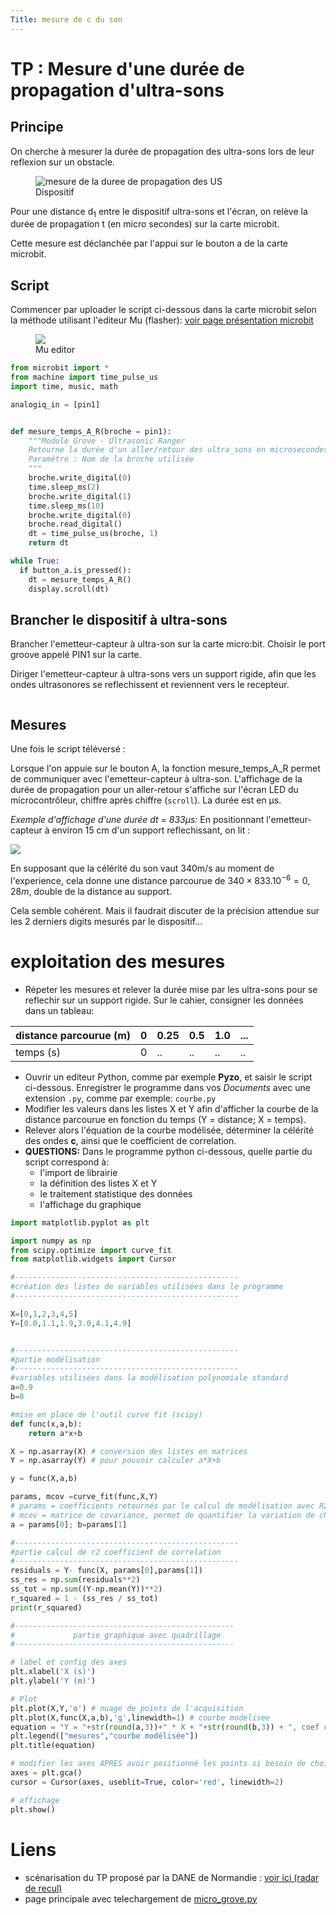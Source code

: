 ```yaml
---
Title: mesure de c du son
---
```


# TP : Mesure d'une durée de propagation d'ultra-sons
## Principe
On cherche à mesurer la durée de propagation des ultra-sons lors de leur reflexion sur un obstacle.

<figure>
    <img src="../images/E_R.png" alt="mesure de la duree de propagation des US">
    <figcaption>Dispositif</figcaption>
</figure>

Pour une distance d<sub>1</sub> entre le dispositif ultra-sons et l'écran, on relève la durée de propagation t (en micro secondes) sur la carte microbit.

Cette mesure est déclanchée par l'appui sur le bouton a de la carte microbit.

## Script
Commencer par uploader le script ci-dessous dans la carte microbit selon la méthode utilisant l'editeur Mu (flasher): [voir page présentation microbit](/docs/techno/pages/MB_init/#utiliser-l-editeur-mu)

<figure>
<img src="/docs/techno/pages/images/helloworld.png">
<figcaption>Mu editor</figcaption>
</figure>

```python
from microbit import *
from machine import time_pulse_us
import time, music, math

analogiq_in = [pin1]


def mesure_temps_A_R(broche = pin1):
    """Module Grove - Ultrasonic Ranger
    Retourne la durée d'un aller/retour des ultra_sons en microsecondes
    Paramètre : Nom de la broche utilisée
    """
    broche.write_digital(0)
    time.sleep_ms(2)
    broche.write_digital(1)
    time.sleep_ms(10)
    broche.write_digital(0)
    broche.read_digital()
    dt = time_pulse_us(broche, 1)
    return dt

while True:
  if button_a.is_pressed():
    dt = mesure_temps_A_R()
    display.scroll(dt)
``` 

## Brancher le dispositif à ultra-sons
Brancher l'emetteur-capteur à ultra-son sur la carte micro:bit. Choisir le port groove appelé PIN1 sur la carte.

Diriger l'emetteur-capteur à ultra-sons vers un support rigide, afin que les ondes ultrasonores se reflechissent et reviennent vers le recepteur.

<figure>
  <img scr="../images/mu_us2.png">
</figure>

## Mesures
Une fois le script téléversé : 

Lorsque l'on appuie sur le bouton A, la fonction mesure_temps_A_R permet de communiquer avec l'emetteur-capteur à ultra-son. L'affichage de la durée de propagation pour un aller-retour s'affiche sur l'écran LED du microcontrôleur, chiffre après chiffre (`scroll`). La durée est en &micro;s.

<em>Exemple d'affichage d'une durée dt = 833&micro;s:</em>
En positionnant l'emetteur-capteur à environ 15 cm d'un support reflechissant, on lit : 

<img src="../images/mu_833.png">

En supposant que la célérité du son vaut 340m/s au moment de l'experience, cela donne une distance parcourue de $340 \times 833.10^{-6} = 0,28m$, double de la distance au support.

Cela semble cohérent. Mais il faudrait discuter de la précision attendue sur les 2 derniers digits mesurés par le dispositif...

# exploitation des mesures
* Répeter les mesures et relever la durée mise par les ultra-sons pour se reflechir sur un support rigide. Sur le cahier, consigner les données dans un tableau:

| distance parcourue (m) | 0 | 0.25 | 0.5 | 1.0 | ... |
|--- |--- |--- |--- |--- |--- |
| temps (s) | 0 | .. | .. | .. | .. |

* Ouvrir un editeur Python, comme par exemple **Pyzo**, et saisir le script ci-dessous. Enregistrer le programme dans vos *Documents* avec une extension `.py`, comme par exemple: `courbe.py`
* Modifier les valeurs dans les listes X et Y afin d'afficher la courbe de la distance parcourue en fonction du temps (Y = distance; X = temps).
* Relever alors l'équation de la courbe modélisée, déterminer la célérité des ondes **c**, ainsi que le coefficient de correlation.
* **QUESTIONS:** Dans le programme python ci-dessous, quelle partie du script correspond à:
    * l'import de librairie
    * la définition des listes X et Y
    * le traitement statistique des données
    * l'affichage du graphique

```python
import matplotlib.pyplot as plt

import numpy as np
from scipy.optimize import curve_fit
from matplotlib.widgets import Cursor

#--------------------------------------------------
#création des listes de variables utilisées dans le programme
#--------------------------------------------------

X=[0,1,2,3,4,5]
Y=[0.0,1.1,1.9,3.0,4.1,4.9]


#--------------------------------------------------
#partie modélisation
#--------------------------------------------------
#variables utilisées dans la modélisation polynomiale standard
a=0.9
b=0

#mise en place de l'outil curve fit (scipy)
def func(x,a,b):
    return a*x+b

X = np.asarray(X) # conversion des listes en matrices 
Y = np.asarray(Y) # pour pouvoir calculer a*X+b

y = func(X,a,b)

params, mcov =curve_fit(func,X,Y)
# params = coefficients retournés par le calcul de modélisation avec R2 minimal
# mcov = matrice de covariance, permet de quantifier la variation de chaque variable par rapport à chacune des autres
a = params[0]; b=params[1]

#--------------------------------------------------
#partie calcul de r2 coefficient de correlation
#--------------------------------------------------
residuals = Y- func(X, params[0],params[1])
ss_res = np.sum(residuals**2)
ss_tot = np.sum((Y-np.mean(Y))**2)
r_squared = 1 - (ss_res / ss_tot)
print(r_squared)

#-------------------------------------------------
#             partie graphique avec quadrillage
#-------------------------------------------------

# label et config des axes
plt.xlabel('X (s)')
plt.ylabel('Y (m)')

# Plot
plt.plot(X,Y,'o') # nuage de points de l'acquisition
plt.plot(X,func(X,a,b),'g',linewidth=1) # courbe modelisee
equation = "Y = "+str(round(a,3))+" * X + "+str(round(b,3)) + ", coef correlation r2 = " + str(round(r_squared,5))
plt.legend(["mesures","courbe modélisée"])
plt.title(equation)

# modifier les axes APRES avoir positionné les points si besoin de choisir l'echelle
axes = plt.gca()
cursor = Cursor(axes, useblit=True, color='red', linewidth=2)

# affichage
plt.show()
```


<!--
## Analyse du signal ultra-sons (oscilloscope)
* Modifier le script pour que la boucle `while` n'execute qu'une seule instruction : `dt = mesure_temps_A_R()`.
* Diriger alors les ondes emises par le circuit microbit vers un autre recepteur à US, lui même relié à un oscilloscope.
* Analyser le signal, et interpréter alors les instructions dans la fonction `mesure_temps_A_R`:


```python
    broche.write_digital(0)
    time.sleep_ms(2)
    broche.write_digital(1)
    time.sleep_ms(10)
``` 
-->

# Liens


* scénarisation du TP proposé par la DANE de Normandie : [voir ici (radar de recul)](https://numerique-sciences-informatiques.discip.ac-caen.fr/IMG/pdf/radar-de-recul.pdf)
* page principale avec telechargement de [micro_grove.py](https://numerique-sciences-informatiques.discip.ac-caen.fr/kit-grove-pour-micro-bit-et-applications-en-snt)
